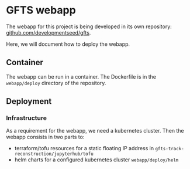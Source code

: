 # GFTS webapp

The webapp for this project is being developed in its own repository: [github.com/developmentseed/gfts](https://github.com/developmentseed/gfts).

Here, we will document how to deploy the webapp.

## Container

The webapp can be run in a container. The Dockerfile is in the `webapp/deploy` directory of the repository.

## Deployment

### Infrastructure

As a requirement for the webapp, we need a kubernetes cluster. Then the webapp consists in two parts to:

- terraform/tofu resources for a static floating IP address in `gfts-track-reconstruction/jupyterhub/tofu`
- helm charts for a configured kubernetes cluster `webapp/deploy/helm`
